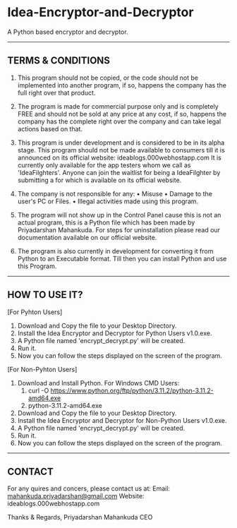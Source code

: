 # Idea-Encryptor-and-Decryptor
A Python based encryptor and decryptor.

------------------
TERMS & CONDITIONS
------------------

1. This program should not be copied, or the code should not be implemented into another program, if so, happens the company has the full right over that product.

2. The program is made for commercial purpose only and is completely FREE and should not be sold at any price at any cost, if so, happens the company has the complete right over the company and can take legal actions based on that.

3. This program is under development and is considered to be in its alpha stage. This program should not be made available to consumers till it is announced on its official website:
ideablogs.000webhostapp.com
It is currently only available for the app testers whom we call as 'IdeaFilghters'. Anyone can join the waitlist for being a IdeaFilghter by submitting a for which is available on its official website.

4. The company is not responsible for any:
  • Misuse
  • Damage to the user's PC or Files.
  • Illegal activities made using this program.

5. The program will not show up in the Control Panel cause this is not an actual program, this is a Python file which has been made by Priyadarshan Mahankuda. For steps for uninstallation please read our documentation available on our official website. 

6. The program is also currently in development for converting it from Python to an Executable format. Till then you can install Python and use this Program.

--------------
HOW TO USE IT?
--------------
[For Pyhton Users]
1. Download and Copy the file to your Desktop Directory.
2. Install the Idea Encryptor and Decryptor for Python Users v1.0.exe.
3. A Python file named 'encrypt_decrypt.py' will be created.
4. Run it.
5. Now you can follow the steps displayed on the screen of the program.

[For Non-Pyhton Users]
1. Download and Install Python.
  For Windows CMD Users:
    1. curl -O https://www.python.org/ftp/python/3.11.2/python-3.11.2-amd64.exe
    2. python-3.11.2-amd64.exe
3. Download and Copy the file to your Desktop Directory.
4. Install the Idea Encryptor and Decryptor for Non-Python Users v1.0.exe.
5. A Python file named 'encrypt_decrypt.py' will be created.
6. Run it.
7. Now you can follow the steps displayed on the screen of the program.

-------
CONTACT
-------

For any quires and concers, please contact us at:
Email: mahankuda.priyadarshan@gmail.com
Website: ideablogs.000webhostapp.com



Thanks & Regards,
Priyadarshan Mahankuda
CEO
